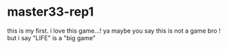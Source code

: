 # master33-rep1
this is my first.
i love this game...! ya maybe you say this is not a game bro ! but i say "LIFE" is a "big game"
